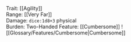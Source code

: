 Trait: [[Agility]]  
Range: [[Very Far]]  
Damage: `dice:1d8+3` physical  
Burden: Two-Handed
Feature: [[Cumbersome]]
![[Glossary/Features/Cumbersome|Cumbersome]]